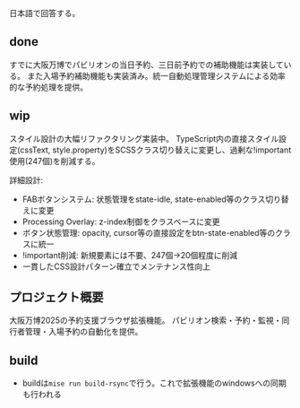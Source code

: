 日本語で回答する。

## done

すでに大阪万博でパビリオンの当日予約、三日前予約での補助機能は実装している。
また入場予約補助機能も実装済み。統一自動処理管理システムによる効率的な予約処理を提供。

## wip

スタイル設計の大幅リファクタリング実装中。
TypeScript内の直接スタイル設定(cssText, style.property)をSCSSクラス切り替えに変更し、過剰な!important使用(247個)を削減する。

詳細設計:
- FABボタンシステム: 状態管理をstate-idle, state-enabled等のクラス切り替えに変更
- Processing Overlay: z-index制御をクラスベースに変更  
- ボタン状態管理: opacity, cursor等の直接設定をbtn-state-enabled等のクラスに統一
- !important削減: 新規要素には不要、247個→20個程度に削減
- 一貫したCSS設計パターン確立でメンテナンス性向上

## プロジェクト概要

大阪万博2025の予約支援ブラウザ拡張機能。
パビリオン検索・予約・監視・同行者管理・入場予約の自動化を提供。

## build

- buildは`mise run build-rsync`で行う。これで拡張機能のwindowsへの同期も行われる
